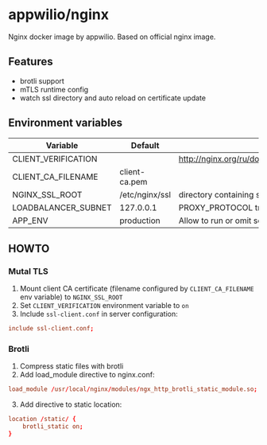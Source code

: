 appwilio/nginx
==============

Nginx docker image by appwilio. Based on official nginx image.

## Features

* brotli support
* mTLS runtime config
* watch ssl directory and auto reload on certificate update

## Environment variables

| Variable            | Default        | Description                                                              |
|---------------------|----------------|--------------------------------------------------------------------------|
| CLIENT_VERIFICATION |                | http://nginx.org/ru/docs/http/ngx_http_ssl_module.html#ssl_verify_client |
| CLIENT_CA_FILENAME  | client-ca.pem  |                                                                          |
| NGINX_SSL_ROOT      | /etc/nginx/ssl | directory containing ssl keys and certificates                           |
| LOADBALANCER_SUBNET | 127.0.0.1      | PROXY_PROTOCOL trusted network                                           |
| APP_ENV             | production     | Allow to run or omit some scripts depending environment                  |

## HOWTO

### Mutal TLS

1. Mount client CA certificate (filename configured by `CLIENT_CA_FILENAME` env variable) to `NGINX_SSL_ROOT`
2. Set `CLIENT_VERIFICATION` environment variable to `on`
3. Include `ssl-client.conf` in server configuration:

```nginx.conf
include ssl-client.conf;
```

### Brotli

1. Compress static files with brotli
2. Add load_module directive to nginx.conf:

```nginx.conf
load_module /usr/local/nginx/modules/ngx_http_brotli_static_module.so;
```

3. Add directive to static location:

```nginx.conf
location /static/ {
    brotli_static on;
}
```